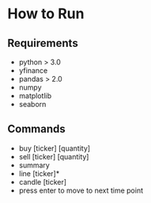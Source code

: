 # How to Run

## Requirements
- python > 3.0
- yfinance
- pandas > 2.0
- numpy
- matplotlib
- seaborn

## Commands
- buy [ticker] [quantity]
- sell [ticker] [quantity]
- summary
- line [ticker]*
- candle [ticker]
- press enter to move to next time point
